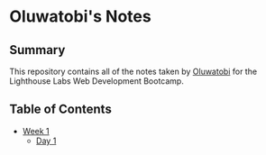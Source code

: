 # Oluwatobi's Notes

## Summary 

This repository contains all of the notes taken by [Oluwatobi](https://github.com/Oluwatobii) for the Lighthouse Labs Web Development Bootcamp.

## Table of Contents
* [Week 1](/Week_1)
  * [Day 1](/Week_1/Day_1)

<!-- 1. item one
2. item two
3. item three -->